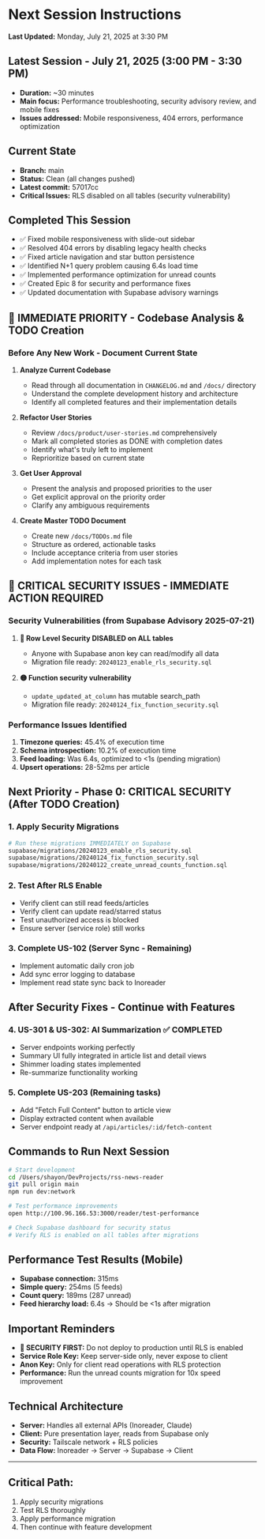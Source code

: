 # Next Session Instructions

**Last Updated:** Monday, July 21, 2025 at 3:30 PM

## Latest Session - July 21, 2025 (3:00 PM - 3:30 PM)
- **Duration:** ~30 minutes
- **Main focus:** Performance troubleshooting, security advisory review, and mobile fixes
- **Issues addressed:** Mobile responsiveness, 404 errors, performance optimization

## Current State
- **Branch:** main
- **Status:** Clean (all changes pushed)
- **Latest commit:** 57017cc
- **Critical Issues:** RLS disabled on all tables (security vulnerability)

## Completed This Session
- ✅ Fixed mobile responsiveness with slide-out sidebar
- ✅ Resolved 404 errors by disabling legacy health checks
- ✅ Fixed article navigation and star button persistence
- ✅ Identified N+1 query problem causing 6.4s load time
- ✅ Implemented performance optimization for unread counts
- ✅ Created Epic 8 for security and performance fixes
- ✅ Updated documentation with Supabase advisory warnings

## 🔴 IMMEDIATE PRIORITY - Codebase Analysis & TODO Creation

### Before Any New Work - Document Current State
1. **Analyze Current Codebase**
   - Read through all documentation in `CHANGELOG.md` and `/docs/` directory
   - Understand the complete development history and architecture
   - Identify all completed features and their implementation details
   
2. **Refactor User Stories**
   - Review `/docs/product/user-stories.md` comprehensively
   - Mark all completed stories as DONE with completion dates
   - Identify what's truly left to implement
   - Reprioritize based on current state
   
3. **Get User Approval**
   - Present the analysis and proposed priorities to the user
   - Get explicit approval on the priority order
   - Clarify any ambiguous requirements
   
4. **Create Master TODO Document**
   - Create new `/docs/TODOs.md` file
   - Structure as ordered, actionable tasks
   - Include acceptance criteria from user stories
   - Add implementation notes for each task

## 🚨 CRITICAL SECURITY ISSUES - IMMEDIATE ACTION REQUIRED

### Security Vulnerabilities (from Supabase Advisory 2025-07-21)
1. **🔴 Row Level Security DISABLED on ALL tables**
   - Anyone with Supabase anon key can read/modify all data
   - Migration file ready: `20240123_enable_rls_security.sql`
   
2. **🟡 Function security vulnerability**
   - `update_updated_at_column` has mutable search_path
   - Migration file ready: `20240124_fix_function_security.sql`

### Performance Issues Identified
1. **Timezone queries:** 45.4% of execution time
2. **Schema introspection:** 10.2% of execution time  
3. **Feed loading:** Was 6.4s, optimized to <1s (pending migration)
4. **Upsert operations:** 28-52ms per article

## Next Priority - Phase 0: CRITICAL SECURITY (After TODO Creation)

### 1. **Apply Security Migrations**
```bash
# Run these migrations IMMEDIATELY on Supabase
supabase/migrations/20240123_enable_rls_security.sql
supabase/migrations/20240124_fix_function_security.sql
supabase/migrations/20240122_create_unread_counts_function.sql
```

### 2. **Test After RLS Enable**
- Verify client can still read feeds/articles
- Verify client can update read/starred status
- Test unauthorized access is blocked
- Ensure server (service role) still works

### 3. **Complete US-102** (Server Sync - Remaining)
- Implement automatic daily cron job
- Add sync error logging to database
- Implement read state sync back to Inoreader

## After Security Fixes - Continue with Features

### 4. **US-301 & US-302: AI Summarization** ✅ COMPLETED
- Server endpoints working perfectly
- Summary UI fully integrated in article list and detail views
- Shimmer loading states implemented
- Re-summarize functionality working

### 5. **Complete US-203** (Remaining tasks)
- Add "Fetch Full Content" button to article view
- Display extracted content when available
- Server endpoint ready at `/api/articles/:id/fetch-content`

## Commands to Run Next Session
```bash
# Start development
cd /Users/shayon/DevProjects/rss-news-reader
git pull origin main
npm run dev:network

# Test performance improvements
open http://100.96.166.53:3000/reader/test-performance

# Check Supabase dashboard for security status
# Verify RLS is enabled on all tables after migrations
```

## Performance Test Results (Mobile)
- **Supabase connection:** 315ms
- **Simple query:** 254ms (5 feeds)
- **Count query:** 189ms (287 unread)
- **Feed hierarchy load:** 6.4s → Should be <1s after migration

## Important Reminders
- **🔴 SECURITY FIRST:** Do not deploy to production until RLS is enabled
- **Service Role Key:** Keep server-side only, never expose to client
- **Anon Key:** Only for client read operations with RLS protection
- **Performance:** Run the unread counts migration for 10x speed improvement

## Technical Architecture
- **Server:** Handles all external APIs (Inoreader, Claude)
- **Client:** Pure presentation layer, reads from Supabase only
- **Security:** Tailscale network + RLS policies
- **Data Flow:** Inoreader → Server → Supabase → Client

---

## Critical Path:
1. Apply security migrations
2. Test RLS thoroughly  
3. Apply performance migration
4. Then continue with feature development